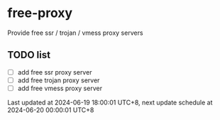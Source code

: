 
# free-proxy
Provide free ssr / trojan / vmess proxy servers


## TODO list
- [ ] add free ssr proxy server
- [ ] add free trojan proxy server
- [ ] add free vmess proxy server

Last updated at 2024-06-19 18:00:01 UTC+8, next update schedule at 2024-06-20 00:00:01 UTC+8

